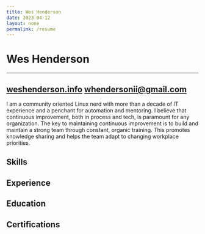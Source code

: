 ```yaml
---
title: Wes Henderson
date: 2023-04-12
layout: none
permalink: /resume
---
```


Wes Henderson
===

---
[weshenderson.info](https://weshenderson.info)
[whendersonii@gmail.com](mailto:whendersonii@gmail.com)
---

I am a community oriented Linux nerd with more than a decade of IT experience and a penchant for automation and mentoring. I believe that continuous improvement, both in process and tech, is paramount for any organization. The key to maintaining continuous improvement is to build and maintain a strong team through constant, organic training. This promotes knowledge sharing and helps the team adapt to changing workplace priorities.

Skills
---
Experience
---
Education
---
Certifications
---
